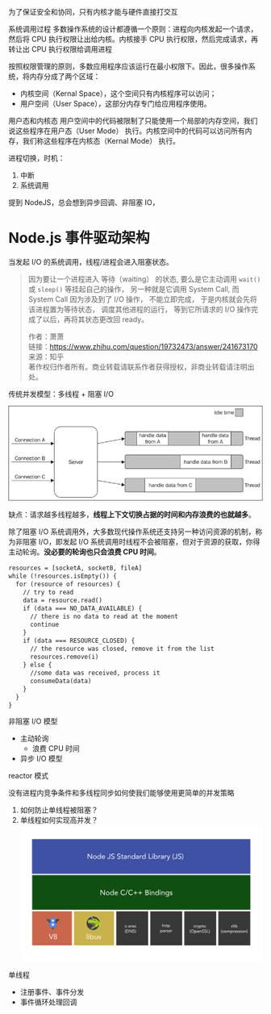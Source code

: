 






为了保证安全和协同，只有内核才能与硬件直接打交互

系统调用过程
多数操作系统的设计都遵循一个原则：进程向内核发起一个请求，然后将 CPU 执行权限让出给内核。内核接手 CPU 执行权限，然后完成请求，再转让出 CPU 执行权限给调用进程

按照权限管理的原则，多数应用程序应该运行在最小权限下。因此，很多操作系统，将内存分成了两个区域：
- 内核空间（Kernal Space），这个空间只有内核程序可以访问；
- 用户空间（User Space），这部分内存专门给应用程序使用。

用户态和内核态
用户空间中的代码被限制了只能使用一个局部的内存空间，我们说这些程序在用户态（User Mode） 执行。内核空间中的代码可以访问所有内存，我们称这些程序在内核态（Kernal Mode） 执行。

进程切换，时机：
1. 中断
2. 系统调用

提到 NodeJS，总会想到异步回调、非阻塞 IO，


# Node.js 事件驱动架构

当发起 I/O 的系统调用，线程/进程会进入阻塞状态。

> 因为要让一个进程进入 等待（waiting） 的状态, 要么是它主动调用 `wait()` 或 `sleep()` 等挂起自己的操作， 另一种就是它调用 System Call, 而 System Call 因为涉及到了 I/O 操作， 不能立即完成， 于是内核就会先将该进程置为等待状态， 调度其他进程的运行， 等到它所请求的 I/O 操作完成了以后，再将其状态更改回 ready。 
>  
> 作者：萧萧  
> 链接：https://www.zhihu.com/question/19732473/answer/241673170  
> 来源：知乎  
> 著作权归作者所有。商业转载请联系作者获得授权，非商业转载请注明出处。

传统并发模型：多线程 + 阻塞 I/O

![图 2](./images/34f1c3be7010029f60170ade1b23010c142b39b74b92a2c254966c7d676aa0c1.png)  

缺点：请求越多线程越多，**线程上下文切换占据的时间和内存浪费的也就越多**。

除了阻塞 I/O 系统调用外，大多数现代操作系统还支持另一种访问资源的机制，称为非阻塞 I/O，即发起  I/O 系统调用时线程不会被阻塞，但对于资源的获取，你得主动轮询。**没必要的轮询也只会浪费 CPU 时间**。

```
resources = [socketA, socketB, fileA]
while (!resources.isEmpty()) {
  for (resource of resources) {
    // try to read
    data = resource.read()
    if (data === NO_DATA_AVAILABLE) {
      // there is no data to read at the moment
      continue
    }
    if (data === RESOURCE_CLOSED) {
      // the resource was closed, remove it from the list
      resources.remove(i)
    } else {
      //some data was received, process it
      consumeData(data)
    }
  }
}
```



非阻塞 I/O 模型
- 主动轮询
  - 浪费 CPU 时间
- 异步 I/O 模型

reactor 模式

没有进程内竞争条件和多线程同步如何使我们能够使用更简单的并发策略


1. 如何防止单线程被阻塞？
2. 单线程如何实现高并发？
![图 3](./images/93e7ee9714431158f6fb8e209627b8bbbdbd8adafc6af389d511ca786f34c1ff.png)  



单线程
- 注册事件、事件分发
- 事件循环处理回调